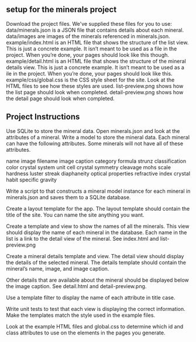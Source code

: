 ## setup for the minerals project

Download the project files. We've supplied these files for you to use:
data/minerals.json is a JSON file that contains details about each mineral.
data/images are images of the minerals referenced in minerals.json.
example/index.html is an HTML file that shows the structure of the list view. 
This is just a concrete example. It isn’t meant to be used as a file in the project. 
When you’re done, your pages should look like this though.
example/detail.html is an HTML file that shows the structure of the mineral 
details view. This is just a concrete example. It isn’t meant to be used as a 
ile in the project. When you’re done, your pages should look like this.
example/css/global.css is the CSS style sheet for the site. Look at the HTML 
files to see how these styles are used.
list-preview.png shows how the list page should look when completed.
detail-preview.png shows how the detail page should look when completed.


## Project Instructions

Use SQLite to store the mineral data.
Open minerals.json and look at the attributes of a mineral. Write a model to 
store the mineral data. Each mineral can have the following attributes. 
Some minerals will not have all of these attributes.

name
image filename
image caption
category
formula
strunz classification
color
crystal system
unit cell
crystal symmetry
cleavage
mohs scale hardness
luster
streak
diaphaneity
optical properties
refractive index
crystal habit
specific gravity

Write a script to that constructs a mineral model instance for each mineral in 
minerals.json and saves them to a SQLite database.

Create a layout template for the app.
The layout template should contain the title of the site. 
You can name the site anything you want.

Create a template and view to show the names of all the minerals.
This view should display the name of each mineral in the database. 
Each name in the list is a link to the detail view of the mineral. 
See index.html and list-preview.png

Create a mineral details template and view.
The detail view should display the details of the selected mineral.
The details template should contain the mineral’s name, image, and image caption. 

Other details that are available about the mineral should be displayed 
below the image caption. See detail.html and detail-preview.png.

Use a template filter to display the name of each attribute in title case.

Write unit tests to test that each view is displaying the correct information.
Make the templates match the style used in the example files.

Look at the example HTML files and global.css to determine which id and 
class attributes to use on the elements in the pages you generate.
